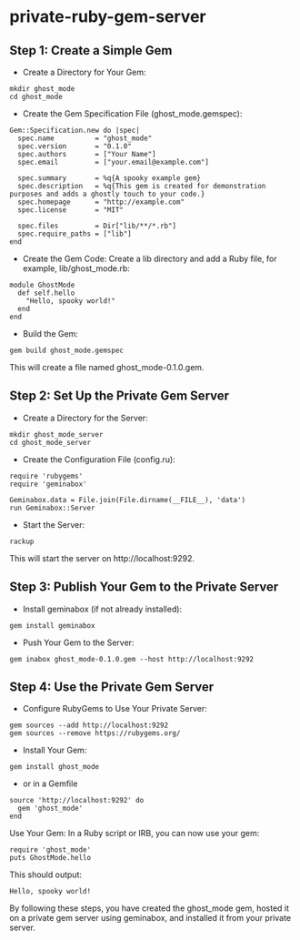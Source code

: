 # private-ruby-gem-server

## Step 1: Create a Simple Gem

- Create a Directory for Your Gem:

```
mkdir ghost_mode
cd ghost_mode
```

- Create the Gem Specification File (ghost_mode.gemspec):

```
Gem::Specification.new do |spec|
  spec.name          = "ghost_mode"
  spec.version       = "0.1.0"
  spec.authors       = ["Your Name"]
  spec.email         = ["your.email@example.com"]

  spec.summary       = %q{A spooky example gem}
  spec.description   = %q{This gem is created for demonstration purposes and adds a ghostly touch to your code.}
  spec.homepage      = "http://example.com"
  spec.license       = "MIT"

  spec.files         = Dir["lib/**/*.rb"]
  spec.require_paths = ["lib"]
end
```

- Create the Gem Code:
Create a lib directory and add a Ruby file, for example, lib/ghost_mode.rb:

```
module GhostMode
  def self.hello
    "Hello, spooky world!"
  end
end
```

- Build the Gem:

```
gem build ghost_mode.gemspec
```

This will create a file named ghost_mode-0.1.0.gem.

## Step 2: Set Up the Private Gem Server

- Create a Directory for the Server:

```
mkdir ghost_mode_server
cd ghost_mode_server
```

- Create the Configuration File (config.ru):

```
require 'rubygems'
require 'geminabox'

Geminabox.data = File.join(File.dirname(__FILE__), 'data')
run Geminabox::Server
```

- Start the Server:
```
rackup
```

This will start the server on http://localhost:9292.

## Step 3: Publish Your Gem to the Private Server

- Install geminabox (if not already installed):

```
gem install geminabox
```

- Push Your Gem to the Server:

```
gem inabox ghost_mode-0.1.0.gem --host http://localhost:9292
```

## Step 4: Use the Private Gem Server

- Configure RubyGems to Use Your Private Server:

```
gem sources --add http://localhost:9292
gem sources --remove https://rubygems.org/
```

- Install Your Gem:

```
gem install ghost_mode
```

- or in a Gemfile

```
source 'http://localhost:9292' do
  gem 'ghost_mode'
end

```
Use Your Gem:
In a Ruby script or IRB, you can now use your gem:

```
require 'ghost_mode'
puts GhostMode.hello
```

This should output:

```
Hello, spooky world!
```

By following these steps, you have created the ghost_mode gem, hosted it on a private gem server using geminabox, and installed it from your private server.
